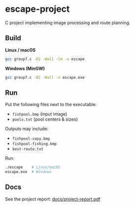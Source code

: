 # escape-project

C project implementing image processing and route planning.

## Build
**Linux / macOS**
```bash
gcc group7.c -O2 -Wall -lm -o escape
```

**Windows (MinGW)**

```bash
gcc group7.c -O2 -Wall -o escape.exe
```

## Run

Put the following files next to the executable:

* `fishpool.bmp` (input image)
* `pools.txt` (pool centers & sizes)

Outputs may include:

* `fishpool-copy.bmp`
* `fishpool-fishing.bmp`
* `best-route.txt`

Run:

```bash
./escape    # Linux/macOS
escape.exe  # Windows
```

## Docs

See the project report: [docs/project-report.pdf](docs/project-report.pdf)



